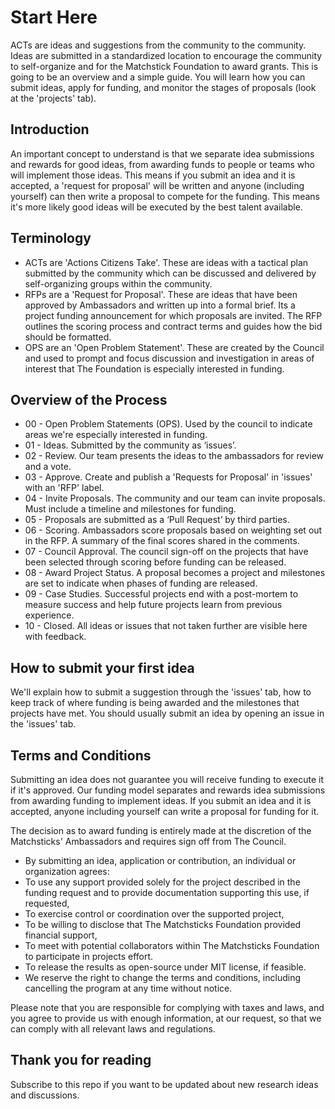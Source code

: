 # Start Here

ACTs are ideas and suggestions from the community to the community. Ideas are submitted in a standardized location to encourage the community to self-organize and for the Matchstick Foundation to award grants. This is going to be an overview and a simple guide. You will learn how you can submit ideas, apply for funding, and monitor the stages of proposals (look at the 'projects' tab).

## Introduction
An important concept to understand is that we separate idea submissions and rewards for good ideas, from awarding funds to people or teams who will implement those ideas. This means if you submit an idea and it is accepted, a 'request for proposal' will be written and anyone (including yourself) can then write a proposal to compete for the funding. This means it's more likely good ideas will be executed by the best talent available. 

## Terminology 
* ACTs are 'Actions Citizens Take'. These are ideas with a tactical plan submitted by the community which can be discussed and delivered by self-organizing groups within the community. 
* RFPs are a 'Request for Proposal'. These are ideas that have been approved by Ambassadors and written up into a formal brief. Its a project funding announcement for which proposals are invited. The RFP outlines the scoring process and contract terms and guides how the bid should be formatted.
* OPS are an 'Open Problem Statement'. These are created by the Council and used to prompt and focus discussion and investigation in areas of interest that The Foundation is especially interested in funding.

## Overview of the Process

* 00 - Open Problem Statements (OPS). Used by the council to indicate areas we're especially interested in funding.
* 01 - Ideas. Submitted by the community as ‘issues’.
* 02 - Review. Our team presents the ideas to the ambassadors for review and a vote.
* 03 - Approve. Create and publish a 'Requests for Proposal' in 'issues' with an 'RFP' label.
* 04 - Invite Proposals. The community and our team can invite proposals. Must include a timeline and milestones for funding.
* 05 - Proposals are submitted as a ‘Pull Request’ by third parties. 
* 06 - Scoring. Ambassadors score proposals based on weighting set out in the RFP. A summary of the final scores shared in the comments.
* 07 - Council Approval. The council sign-off on the projects that have been selected through scoring before funding can be released.
* 08 - Award Project Status. A proposal becomes a project and milestones are set to indicate when phases of funding are released.
* 09 - Case Studies. Successful projects end with a post-mortem to measure success and help future projects learn from previous experience.
* 10 - Closed. All ideas or issues that not taken further are visible here with feedback.

## How to submit your first idea

We'll explain how to submit a suggestion through the 'issues' tab, how to keep track of where funding is being awarded and the milestones that projects have met. You should usually submit an idea by opening an issue in the 'issues' tab.

## Terms and Conditions

Submitting an idea does not guarantee you will receive funding to execute it if it's approved. Our funding model separates and rewards idea submissions from awarding funding to implement ideas. If you submit an idea and it is accepted, anyone including yourself can write a proposal for funding for it. 

The decision as to award funding is entirely made at the discretion of the Matchsticks' Ambassadors and requires sign off from The Council.

* By submitting an idea, application or contribution, an individual or organization agrees:
* To use any support provided solely for the project described in the funding request and to provide documentation supporting this use, if requested,
* To exercise control or coordination over the supported project,
* To be willing to disclose that The  Matchsticks Foundation provided financial support,
* To meet with potential collaborators within The  Matchsticks Foundation to participate in projects effort.
* To release the results as open-source under MIT license, if feasible.
* We reserve the right to change the terms and conditions, including cancelling the program at any time without notice. 

Please note that you are responsible for complying with taxes and laws, and you agree to provide us with enough information, at our request, so that we can comply with all relevant laws and regulations.

## Thank you for reading
Subscribe to this repo if you want to be updated about new research ideas and discussions.
